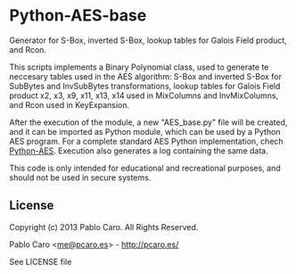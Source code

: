 Python-AES-base
===============

Generator for S-Box, inverted S-Box, lookup tables for Galois Field product,
and Rcon.

This scripts implements a Binary Polynomial class, used to generate te
neccesary tables used in the AES algorithm: S-Box and inverted S-Box for
SubBytes and InvSubBytes transformations, lookup tables for Galois Field
product x2, x3, x9, x11, x13, x14 used in MixColumns and InvMixColumns, and
Rcon used in KeyExpansion.

After the execution of the module, a new "AES_base.py" file will be created,
and it can be imported as Python module, which can be used by a Python AES
program. For a complete standard AES Python implementation, chech
[Python-AES](https://github.com/pcaro90/Python-AES/). Execution also generates
a log containing the same data.

This code is only intended for educational and recreational purposes, and
should not be used in secure systems.

License
-------

Copyright (c) 2013 Pablo Caro. All Rights Reserved.

Pablo Caro <<me@pcaro.es>> - <http://pcaro.es/>

See LICENSE file
